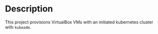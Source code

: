 # Description

This project provisions VirtualBox VMs with an initiated kubernetes cluster with `kubeadm`.
